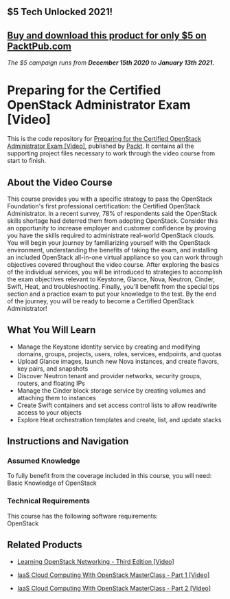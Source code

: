 ## $5 Tech Unlocked 2021!
[Buy and download this product for only $5 on PacktPub.com](https://www.packtpub.com/)
-----
*The $5 campaign         runs from __December 15th 2020__ to __January 13th 2021.__*

# Preparing for the Certified OpenStack Administrator Exam [Video]
This is the code repository for [Preparing for the Certified OpenStack Administrator Exam [Video]](https://www.packtpub.com/virtualization-and-cloud/preparing-certified-openstack-administrator-exam-video?utm_source=github&utm_medium=repository&utm_campaign=9781789139693), published by [Packt](https://www.packtpub.com/?utm_source=github). It contains all the supporting project files necessary to work through the video course from start to finish.
## About the Video Course
This course provides you with a specific strategy to pass the OpenStack Foundation's first professional certification: the Certified OpenStack Administrator. In a recent survey, 78% of respondents said the OpenStack skills shortage had deterred them from adopting OpenStack. Consider this an opportunity to increase employer and customer confidence by proving you have the skills required to administrate real-world OpenStack clouds. You will begin your journey by familiarizing yourself with the OpenStack environment, understanding the benefits of taking the exam, and installing an included OpenStack all-in-one virtual appliance so you can work through objectives covered throughout the video course. After exploring the basics of the individual services, you will be introduced to strategies to accomplish the exam objectives relevant to Keystone, Glance, Nova, Neutron, Cinder, Swift, Heat, and troubleshooting. Finally, you'll benefit from the special tips section and a practice exam to put your knowledge to the test. By the end of the journey, you will be ready to become a Certified OpenStack Administrator!

<H2>What You Will Learn</H2>
<DIV class=book-info-will-learn-text>
<UL>
<LI>Manage the Keystone identity service by creating and modifying domains, groups, projects, users, roles, services, endpoints, and quotas 
<LI>Upload Glance images, launch new Nova instances, and create flavors, key pairs, and snapshots 
<LI>Discover Neutron tenant and provider networks, security groups, routers, and floating IPs 
<LI>Manage the Cinder block storage service by creating volumes and attaching them to instances 
<LI>Create Swift containers and set access control lists to allow read/write access to your objects 
<LI>Explore Heat orchestration templates and create, list, and update stacks </LI></UL></DIV>

## Instructions and Navigation
### Assumed Knowledge
To fully benefit from the coverage included in this course, you will need:<br/>
Basic Knowledge of OpenStack 
### Technical Requirements
This course has the following software requirements:<br/>
OpenStack 

## Related Products
* [Learning OpenStack Networking - Third Edition [Video]](https://prod.packtpub.com/in/virtualization-and-cloud/learning-openstack-networking-third-edition)

* [IaaS Cloud Computing With OpenStack MasterClass - Part 1 [Video]](https://prod.packtpub.com/in/virtualization-and-cloud/iaas-cloud-computing-openstack-masterclass-part-1-video)

* [IaaS Cloud Computing With OpenStack MasterClass - Part 2 [Video]](https://prod.packtpub.com/in/virtualization-and-cloud/iaas-cloud-computing-openstack-masterclass-part-2-video)
